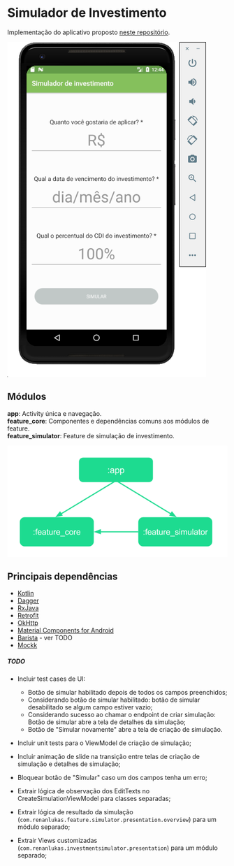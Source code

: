 # Simulador de Investimento

Implementação do aplicativo proposto [neste repositório](https://github.com/easynvest/teste-android).

![Alt text](create_simulation.png?raw=true)

## Módulos
**app**: Activity única e navegação.  
**feature_core**:  Componentes e dependências comuns aos módulos de feature.   
**feature_simulator**:  Feature de simulação de investimento.

![Alt text](module_dependency.png?raw=true)

## Principais dependências
* [Kotlin](https://kotlinlang.org/docs/reference/using-gradle.html)
* [Dagger](https://github.com/google/dagger)
* [RxJava](https://github.com/ReactiveX/RxJava)
* [Retrofit](https://square.github.io/retrofit/)
* [OkHttp](https://square.github.io/okhttp/)
* [Material Components for Android](https://material.io/develop/android/docs/getting-started/)
* [Barista](https://github.com/AdevintaSpain/Barista) - ver TODO
* [Mockk](https://github.com/mockk/mockk)

##### **TODO**
- Incluir test cases de UI:
    - Botão de simular habilitado depois de todos os campos preenchidos;
    - Considerando botão de simular habilitado: botão de simular desabilitado se algum campo estiver vazio;
    - Considerando sucesso ao chamar o endpoint de criar simulação: Botão de simular abre a tela de detalhes da simulação;
    - Botão de "Simular novamente" abre a tela de criação de simulação.


- Incluir unit tests para o ViewModel de criação de simulação;

- Incluir animação de slide na transição entre telas de criação de simulação e detalhes de simulação;

- Bloquear botão de "Simular" caso um dos campos tenha um erro;

- Extrair lógica de observação dos EditTexts no CreateSimulationViewModel para classes separadas;

- Extrair lógica de resultado da simulação (`com.renanlukas.feature.simulator.presentation.overview`) para um módulo separado;

- Extrair Views customizadas (`com.renanlukas.investmentsimulator.presentation`) para um módulo separado;
